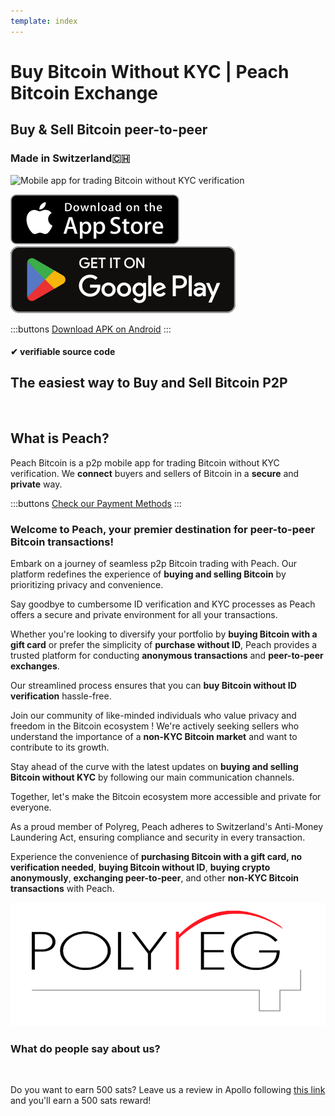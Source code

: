 ```yaml
---
template: index
---
```


<!--[teaser]-->

# Buy Bitcoin Without KYC | Peach Bitcoin Exchange

## Buy & Sell Bitcoin <span>peer-to-peer</span>

### Made in Switzerland🇨🇭

<div class="inner-wrap">

![Mobile app for trading Bitcoin without KYC verification](/img/phones.png)

<div>
  <div class="md:flex items-end">
    <a href="https://testflight.apple.com/join/wfSPFEWG"><img class="h-180px md:h-90px" src="/img/home/download-on-the-app-store.svg" alt="Download Bitcoin app on the App Store without KYC verification"></a>
    <a class="md:ml-4" href="https://play.google.com/store/apps/details?id=com.peachbitcoin.peach.mainnet"><img class="h-180px md:h-90px" src="/img/home/get-it-on-google-play.svg" alt="Get Bitcoin app on Google Play store without ID verification"></a>
  </div>

:::buttons
[Download APK on Android](/apk/)
:::

</div>

</div>

#### ✔ verifiable source code

<!--[top]-->

## The easiest way to Buy and Sell Bitcoin P2P

<br>

## What is Peach?

Peach Bitcoin is a p2p mobile app for trading Bitcoin without KYC verification. We **connect** buyers and sellers of Bitcoin in a **secure** and **private** way.

:::buttons
[Check our Payment Methods](/how-it-works/#available-payment-methods)
:::


### Welcome to **Peach**, your premier destination for **peer-to-peer Bitcoin transactions**!

Embark on a journey of seamless p2p Bitcoin trading with Peach. Our platform redefines the experience of **buying and selling Bitcoin** by prioritizing privacy and convenience.

Say goodbye to cumbersome ID verification and KYC processes as Peach offers a secure and private environment for all your transactions.

Whether you're looking to diversify your portfolio by **buying Bitcoin with a gift card** or prefer the simplicity of **purchase without ID**, Peach provides a trusted platform for conducting **anonymous transactions** and **peer-to-peer exchanges**.

Our streamlined process ensures that you can **buy Bitcoin without ID verification** hassle-free.

Join our community of like-minded individuals who value privacy and freedom in the Bitcoin ecosystem !
We're actively seeking sellers who understand the importance of a **non-KYC Bitcoin market** and want to contribute to its growth.


Stay ahead of the curve with the latest updates on **buying and selling Bitcoin without KYC** by following our main communication channels.

Together, let's make the Bitcoin ecosystem more accessible and private for everyone.

As a proud member of Polyreg, Peach adheres to Switzerland's Anti-Money Laundering Act, ensuring compliance and security in every transaction.

Experience the convenience of **purchasing Bitcoin with a gift card, no verification needed**, **buying Bitcoin without ID**, **buying crypto anonymously**, **exchanging peer-to-peer**, and other **non-KYC Bitcoin transactions** with Peach.


<div class="flex justify-center"><div class="w-1/2">

![Swiss regulated Bitcoin exchange certified by Polyreg](/img/home/polyreg.png)

</div></div>

### What do people say about us?

<br>
<div id="ap-widget-container" class="ap-widget-container" prod_code="peach" show ="top" bg_color="#FFFFFF" review_bg_color = "#FFFFFF" text_color = "#000000"></div>

Do you want to earn 500 sats? Leave us a review in Apollo following [this link](https://heyapollo.com/invite-review?prod=peach) and you'll earn a 500 sats reward!
